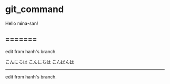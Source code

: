 # git_command
Hello mina-san!


=======
----
edit from hanh's branch.


こんにちは
こんにちは
こんばんは

----
edit from hanh's branch.


